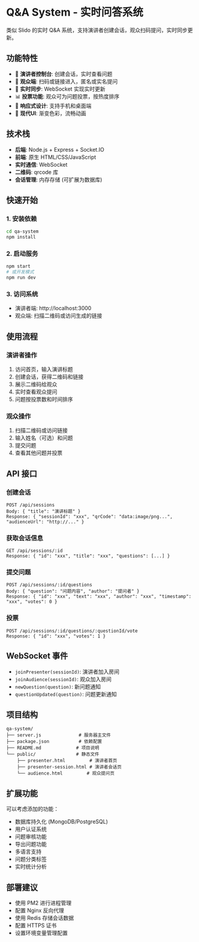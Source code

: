 # Q&A System - 实时问答系统

类似 Slido 的实时 Q&A 系统，支持演讲者创建会话，观众扫码提问，实时同步更新。

## 功能特性

- 🎤 **演讲者控制台**: 创建会话，实时查看问题
- 📱 **观众端**: 扫码或链接进入，匿名或实名提问
- 🔄 **实时同步**: WebSocket 实现实时更新
- 📊 **投票功能**: 观众可为问题投票，按热度排序
- 📱 **响应式设计**: 支持手机和桌面端
- 🎨 **现代UI**: 渐变色彩，流畅动画

## 技术栈

- **后端**: Node.js + Express + Socket.IO
- **前端**: 原生 HTML/CSS/JavaScript
- **实时通信**: WebSocket
- **二维码**: qrcode 库
- **会话管理**: 内存存储 (可扩展为数据库)

## 快速开始

### 1. 安装依赖
```bash
cd qa-system
npm install
```

### 2. 启动服务
```bash
npm start
# 或开发模式
npm run dev
```

### 3. 访问系统
- 演讲者端: http://localhost:3000
- 观众端: 扫描二维码或访问生成的链接

## 使用流程

### 演讲者操作
1. 访问首页，输入演讲标题
2. 创建会话，获得二维码和链接
3. 展示二维码给观众
4. 实时查看观众提问
5. 问题按投票数和时间排序

### 观众操作
1. 扫描二维码或访问链接
2. 输入姓名（可选）和问题
3. 提交问题
4. 查看其他问题并投票

## API 接口

### 创建会话
```
POST /api/sessions
Body: { "title": "演讲标题" }
Response: { "sessionId": "xxx", "qrCode": "data:image/png...", "audienceUrl": "http://..." }
```

### 获取会话信息
```
GET /api/sessions/:id
Response: { "id": "xxx", "title": "xxx", "questions": [...] }
```

### 提交问题
```
POST /api/sessions/:id/questions
Body: { "question": "问题内容", "author": "提问者" }
Response: { "id": "xxx", "text": "xxx", "author": "xxx", "timestamp": "xxx", "votes": 0 }
```

### 投票
```
POST /api/sessions/:id/questions/:questionId/vote
Response: { "id": "xxx", "votes": 1 }
```

## WebSocket 事件

- `joinPresenter(sessionId)`: 演讲者加入房间
- `joinAudience(sessionId)`: 观众加入房间
- `newQuestion(question)`: 新问题通知
- `questionUpdated(question)`: 问题更新通知

## 项目结构

```
qa-system/
├── server.js              # 服务器主文件
├── package.json           # 依赖配置
├── README.md             # 项目说明
└── public/               # 静态文件
    ├── presenter.html         # 演讲者首页
    ├── presenter-session.html # 演讲者会话页
    └── audience.html         # 观众提问页
```

## 扩展功能

可以考虑添加的功能：
- 数据库持久化 (MongoDB/PostgreSQL)
- 用户认证系统
- 问题审核功能
- 导出问题功能
- 多语言支持
- 问题分类标签
- 实时统计分析

## 部署建议

- 使用 PM2 进行进程管理
- 配置 Nginx 反向代理
- 使用 Redis 存储会话数据
- 配置 HTTPS 证书
- 设置环境变量管理配置